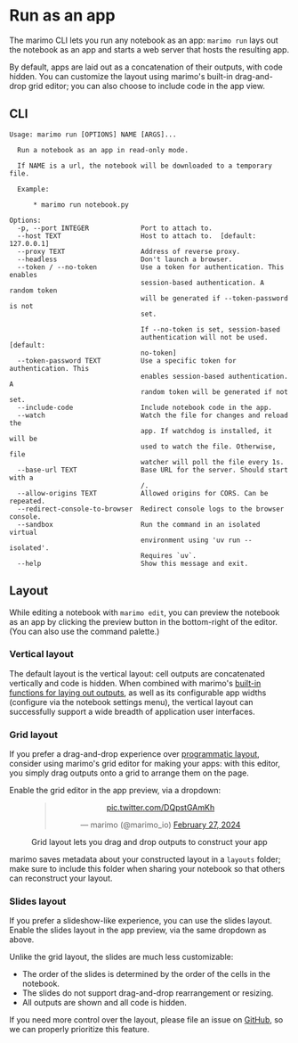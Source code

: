 # Run as an app

The marimo CLI lets you run any notebook as an app: `marimo run` lays out
the notebook as an app and starts a web server that hosts the resulting app.

By default, apps are laid out as a concatenation of their outputs, with
code hidden. You can customize the layout using marimo's built-in drag-and-drop
grid editor; you can also choose to include code in the app view.

## CLI

```
Usage: marimo run [OPTIONS] NAME [ARGS]...

  Run a notebook as an app in read-only mode.

  If NAME is a url, the notebook will be downloaded to a temporary file.

  Example:

      * marimo run notebook.py

Options:
  -p, --port INTEGER             Port to attach to.
  --host TEXT                    Host to attach to.  [default: 127.0.0.1]
  --proxy TEXT                   Address of reverse proxy.
  --headless                     Don't launch a browser.
  --token / --no-token           Use a token for authentication. This enables
                                 session-based authentication. A random token
                                 will be generated if --token-password is not
                                 set.

                                 If --no-token is set, session-based
                                 authentication will not be used.  [default:
                                 no-token]
  --token-password TEXT          Use a specific token for authentication. This
                                 enables session-based authentication. A
                                 random token will be generated if not set.
  --include-code                 Include notebook code in the app.
  --watch                        Watch the file for changes and reload the
                                 app. If watchdog is installed, it will be
                                 used to watch the file. Otherwise, file
                                 watcher will poll the file every 1s.
  --base-url TEXT                Base URL for the server. Should start with a
                                 /.
  --allow-origins TEXT           Allowed origins for CORS. Can be repeated.
  --redirect-console-to-browser  Redirect console logs to the browser console.
  --sandbox                      Run the command in an isolated virtual
                                 environment using 'uv run --isolated'.
                                 Requires `uv`.
  --help                         Show this message and exit.
```

## Layout

While editing a notebook with `marimo edit`, you can preview the notebook
as an app by clicking the preview button in the bottom-right of the editor.
(You can also use the command palette.)

### Vertical layout

The default layout is the vertical layout: cell outputs are concatenated
vertically and code is hidden. When combined with marimo's [built-in functions
for laying out outputs](../api/layouts/index.md), as well as its configurable
app widths (configure via the notebook settings menu), the vertical layout can
successfully support a wide breadth of application user interfaces.

### Grid layout

If you prefer a drag-and-drop experience over
[programmatic layout](../api/layouts/index.md), consider using marimo's grid
editor for making your apps: with this editor, you simply drag outputs onto a
grid to arrange them on the page.

Enable the grid editor in the app preview, via a dropdown:

<div align="center">
  <figure>
    <blockquote class="twitter-tweet" data-media-max-width="560">
      <p lang="en" dir="ltr">
        <a href="https://t.co/DQpstGAmKh">pic.twitter.com/DQpstGAmKh</a>
      </p>&mdash; marimo (@marimo_io)
      <a href="https://twitter.com/marimo_io/status/1762595771504116221?ref_src=twsrc%5Etfw">February 27, 2024</a>
    </blockquote>
    <script async src="https://platform.twitter.com/widgets.js" charset="utf-8"></script>
  </figure>
  <figcaption>Grid layout lets you drag and drop outputs to construct your app</figcaption>
</div>

marimo saves metadata about your constructed layout in a `layouts` folder;
make sure to include this folder when sharing your notebook so that others
can reconstruct your layout.

### Slides layout

If you prefer a slideshow-like experience, you can use the slides layout. Enable the slides layout in the app preview, via the same dropdown as above.

Unlike the grid layout, the slides are much less customizable:

- The order of the slides is determined by the order of the cells in the notebook.
- The slides do not support drag-and-drop rearrangement or resizing.
- All outputs are shown and all code is hidden.

If you need more control over the layout, please file an issue on [GitHub](https://github.com/marimo-team/marimo/issues),
so we can properly prioritize this feature.
